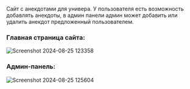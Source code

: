 Сайт с анекдотами для универа. У пользователя есть возможность добавлять анекдоты, в админ панели админ может добавить или удалить анекдот предложенный пользователем.
### Главная страница сайта:
![Screenshot 2024-08-25 123358](https://github.com/user-attachments/assets/7cb155ce-6295-4827-8d2f-41f2ad24641d)
### Админ-панель:
![Screenshot 2024-08-25 125604](https://github.com/user-attachments/assets/2ef0888f-2b02-412a-a3fc-5669a70e876b)
